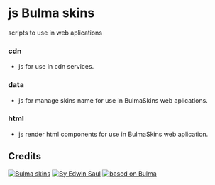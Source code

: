 # js  Bulma skins
scripts to use in web aplications

### cdn
- js for use in cdn services.
### data
- js for manage skins name for use in BulmaSkins web aplications.
### html
- js render html components for use in BulmaSkins web aplication.

## Credits
[![Bulma skins](https://img.shields.io/badge/-Bulma_skins-blue)](https://saul11235.github.io/BulmaSkins/)
[![By Edwin Saul](https://img.shields.io/badge/-By_Edwin_Saul-black)](https://edwinsaul.com)
[![based on Bulma](https://img.shields.io/badge/-based_on_Bulma-red)](https://bulma.io/)

